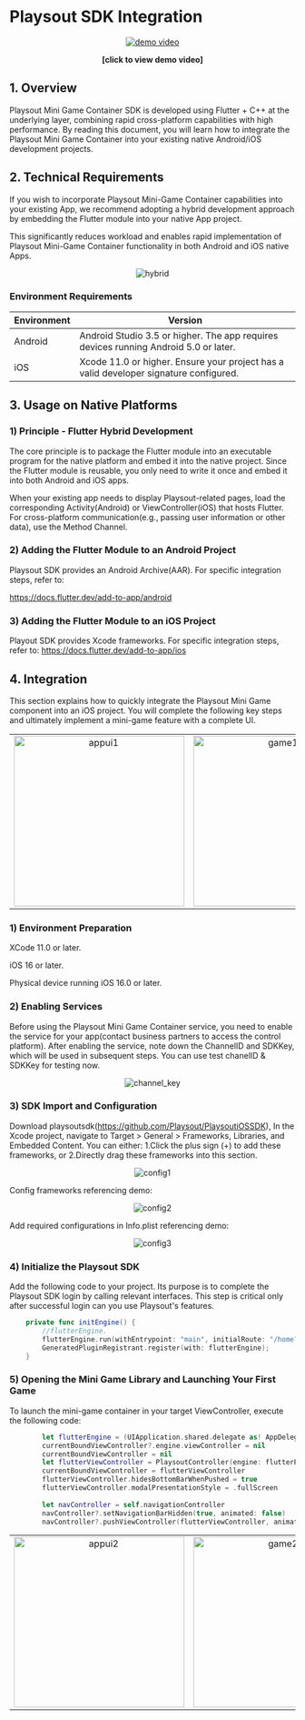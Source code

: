 

# Playsout SDK Integration

<div align="center">
  <a href="https://github.com/Playsout/playsoutsdk_demo_android/raw/main/docs/videos/demo.mp4">
    <img src="https://github.com/Playsout/playsoutsdk_demo_android/blob/main/docs/images/appui1.png" alt="demo video">
  </a>
  <p><strong>[click to view demo video]</strong></p>
</div>

## 1. Overview

Playsout Mini Game Container SDK is developed using Flutter + C++ at the underlying layer, combining rapid cross-platform capabilities with high performance. By reading this document, you will learn how to integrate the Playsout Mini Game Container into your existing native Android/iOS development projects.

## 2. Technical Requirements

If you wish to incorporate Playsout Mini-Game Container capabilities into your existing App, we recommend adopting a hybrid development approach by embedding the Flutter module into your native App project.

This significantly reduces workload and enables rapid implementation of Playsout Mini-Game Container functionality in both Android and iOS native Apps.
<div align="center">
  <img src="https://github.com/Playsout/playsoutsdk_demo_android/blob/main/docs/images/hybrid.png?raw=true" alt="hybrid" />
</div>

### Environment Requirements

| Environment | Version |
|-------------|---------|
| Android | Android Studio 3.5 or higher. The app requires devices running Android 5.0 or later. |
| iOS | Xcode 11.0 or higher. Ensure your project has a valid developer signature configured. |

## 3. Usage on Native Platforms

### 1) Principle - Flutter Hybrid Development

The core principle is to package the Flutter module into an executable program for the native platform and embed it into the native project. Since the Flutter module is reusable, you only need to write it once and embed it into both Android and iOS apps.

When your existing app needs to display Playsout-related pages, load the corresponding Activity(Android) or ViewController(iOS) that hosts Flutter. For cross-platform communication(e.g., passing user information or other data), use the Method Channel.

### 2) Adding the Flutter Module to an Android Project

Playsout SDK provides an Android Archive(AAR). For specific integration steps, refer to:

https://docs.flutter.dev/add-to-app/android

### 3) Adding the Flutter Module to an iOS Project

Playout SDK provides Xcode frameworks. For specific integration steps, refer to:
https://docs.flutter.dev/add-to-app/ios

## 4. Integration

This section explains how to quickly integrate the Playsout Mini Game component into an iOS project. You will complete the following key steps and ultimately implement a mini-game feature with a complete UI.
<div align="center">

<table>
  <tr>
    <td align="center">
      <img src="https://github.com/Playsout/playsoutsdk_demo_android/blob/main/docs/images/appui1.png?raw=true" alt="appui1" width="300" />
    </td>
    <td align="center">
      <img src="https://github.com/Playsout/playsoutsdk_demo_android/blob/main/docs/images/game1.png?raw=true" alt="game1" width="300" />
    </td>
  </tr>
</table>

</div>

### 1) Environment Preparation

XCode 11.0 or later.

iOS 16 or later.

Physical device running iOS 16.0 or later.

### 2) Enabling Services

Before using the Playsout Mini Game Container service, you need to enable the service for your app(contact business partners to access the control platform). After enabling the service, note down the ChannelID and SDKKey, which will be used in subsequent steps. You can use test chanelID & SDKKey for testing now.

<div align="center">
  <img src="https://github.com/Playsout/playsoutsdk_demo_android/blob/main/docs/images/channel_key.png?raw=true" alt="channel_key" />
</div>

### 3) SDK Import and Configuration

Download playsoutsdk(https://github.com/Playsout/PlaysoutiOSSDK), In the Xcode project, navigate to ​​Target > General > Frameworks, Libraries, and Embedded Content​​. You can either:
1.Click the plus sign (+) to add these frameworks, or
2.Directly drag these frameworks into this section.
<div align="center">
  <img src="https://github.com/Playsout/playsoutsdk_demo_ios/blob/main/Doc/frameworks.png?raw=true" alt="config1" />
</div>


Config frameworks referencing demo:
<div align="center">
  <img src="https://github.com/Playsout/playsoutsdk_demo_ios/blob/main/Doc/frameworks_config.png?raw=true" alt="config2" />
</div>

Add required configurations in Info.plist referencing demo:
<div align="center">
  <img src="https://github.com/Playsout/playsoutsdk_demo_ios/blob/main/Doc/info-plist.png?raw=true" alt="config3" />
</div>

### 4) Initialize the Playsout SDK

Add the following code to your project. Its purpose is to complete the Playsout SDK login by calling relevant interfaces. This step is critical only after successful login can you use Playsout's features.
```swift
    private func initEngine() {
        //flutterEngine.
        flutterEngine.run(withEntrypoint: "main", initialRoute: "/home?channel=playsout&sdkkey=eyJ2ZXIiOiJ2MSIsImNoYW5uZWwiOiJwbGF5c291dCIsInBhY2thZ2VuYW1lIjoiIiwiZXhwIjoxNzYwOTY3ODIwfS5zaWc"); //update if sdkkey expire,look log
        GeneratedPluginRegistrant.register(with: flutterEngine);
    }
```

### 5) Opening the Mini Game Library and Launching Your First Game

To launch the mini-game container in your target ViewController, execute the following code:

```swift
        let flutterEngine = (UIApplication.shared.delegate as! AppDelegate).flutterEngine
        currentBoundViewController?.engine.viewController = nil
        currentBoundViewController = nil
        let flutterViewController = PlaysoutController(engine: flutterEngine, channelName: "com.playsout.minigames", method: "init", arguments: ["appAdId":"ca-app-pub-3940256099942544/1712485313","gameAdId":"ca-app-pub-3940256099942544/1712485313"])
        currentBoundViewController = flutterViewController
        flutterViewController.hidesBottomBarWhenPushed = true
        flutterViewController.modalPresentationStyle = .fullScreen
            
        let navController = self.navigationController
        navController?.setNavigationBarHidden(true, animated: false)
        navController?.pushViewController(flutterViewController, animated: false)
```
<div align="center">

<table>
  <tr>
    <td align="center">
      <img src="https://github.com/Playsout/playsoutsdk_demo_android/blob/main/docs/images/appui2.png?raw=true" alt="appui2" width="300" />
    </td>
    <td align="center">
      <img src="https://github.com/Playsout/playsoutsdk_demo_android/blob/main/docs/images/game2.png?raw=true" alt="game2" width="300" />
    </td>
  </tr>
</table>

</div>

